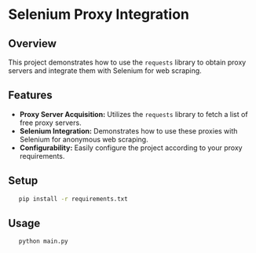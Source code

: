 # Selenium Proxy Integration

## Overview
This project demonstrates how to use the `requests` library to obtain proxy servers and integrate them with Selenium for web scraping.

## Features
- **Proxy Server Acquisition:** Utilizes the `requests` library to fetch a list of free proxy servers.
- **Selenium Integration:** Demonstrates how to use these proxies with Selenium for anonymous web scraping.
- **Configurability:** Easily configure the project according to your proxy requirements.

## Setup
```bash
   pip install -r requirements.txt
```

## Usage
```bash
   python main.py
```
